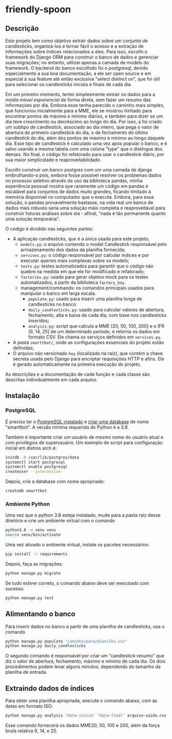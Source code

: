 # friendly-spoon

## Descrição
Este projeto tem como objetivo extrair dados sobre um conjunto de candlesticks, organizá-los e tornar fácil o acesso e a extração de informações sobre índices relacionados a eles. Para isso, escolhi o framework do Django ORM para construir o banco de dados e gerenciar suas migrações; no entanto, utilizei apenas a camada de models do framework. O backend do banco escolhido foi o postgresql, devido especialmente a sua boa documentação, a ele ser open source e em especial à sua feature até então exclusiva "select distinct on", que foi útil para selecionar os candlesticks iniciais e finais de cada dia.

Em um primeiro momento, tentei simplesmente extrair os dados para a _média móvel exponencial_ de forma direta, sem fazer um resumo das informaçòes por dia. Embora esse tenha parecido o caminho mais simples, que funcionou inicialmente para a MME, ele se mostrou limitado para encontrar pontos de máximo e mínimo diários, e também para dizer se um dia teve crescimento ou decréscimo ao longo do dia. Por isso, a foi criado um subtipo de candlestick, associado ao dia inteiro, que pega o valor de abertura do primeiro candlestick do dia, o de fechamento do último candlestick do dia, além dos pontos de máximo e mínimo ao longo daquele dia. Esse tipo de candlestick é calculado uma vez após popular o banco, e é salvo usando a mesma tabela com uma coluna "type" que o distingue dos demais. No final, o código foi refatorado para usar o candlestick diário, por sua maior simplicidade e reaproveitabilidade.

Escolhi construir um banco postgres com um uma camada de django embrulhando-o pois, embora fosse possível resolver os problemas dados no processo seletivo através de uso da biblioteca pandas, minha experiência pessoal mostra que raramente um código em pandas é escalável para conjuntos de dados muito grandes, ficando limitado à memória disponível no computador que o executa. Embora, para essa solução, o pandas provavelmente bastasse, na vida real um banco de dados mais robusto seria uma solução mais completa e reaproveitável para construir futuras análises sobre ela - afinal, "nada é tão permanente quanto uma solução temporária".

O código é dividido nas seguintes partes:
* A aplicação candlesticks, que é a única usada para este projeto;
	* `models.py`: o arquivo contendo o model Candlestick responsável pelo armazenamento dos dados da planilha fornecida;
	* `services.py`: o código responsável por calcular índices e por executar queries mais complexas sobre os models;
	* `tests.py`: testes automatizados para garantir que o código não quebre na medida em que ele for modificado e refatorado;
	* `factories.py`: usado para gerar objetos mock para os testes automatizados, a partir da biblioteca `factory_boy`.
	* management/commands: os comandos principais usados para manipular o banco em larga escala.
		* `populate.py`: usado para inserir uma planilha longa de candlesticks no banco
		* `daily_candlesticks.py`: usado para calcular valores de abertura, fechamento, alta e baixa de cada dia, com base nos candlesticks inseridos;
		* `analysis.py`: script que calcula a MME [20, 50, 100, 200] e o IFR [9, 14, 25] de um determinado período, e retorna os dados em formato CSV. Ele chama os serviços definidos em `services.py`.
* A pasta `smarttbot/`, onde as configurações essenciais do projeto estão definidas;
* O arquivo não versionado `key` (localizado na raiz), que contém a chave secreta usada pelo Django para encriptar requisições HTTP e afins. Ele é gerado automaticamente na primeira execução do projeto.

As descrições e a documentação de cada função e cada classe são descritas individualmente em cada arquivo.

## Instalação

### PostgreSQL
É preciso ter o [PostgreSQL instalado](https://www.postgresql.org/download/) e [criar uma database](https://wiki.archlinux.org/index.php/PostgreSQL#Initial_configuration) de nome "smarttbot". A versão mínima requerida do Python é a 3.8.

Também é importante criar um usuário de mesmo nome do usuário atual e com privilégios de superusuário. Um exemplo de script para configuração inicial em distros arch é:

```bash
initdb -D /var/lib/postgres/data
systemctl start postgresql
systemctl enable postgresql
createuser --interactive
```

Depois, crie a database com nome apropriado:
```bash
createdb smarttbot
```

### Ambiente Python
Uma vez que o python 3.8 esteja instalado, mude para a pasta raiz desse diretório e crie um ambiente virtual com o comando
```bash
python3.8 -m venv venv
source venv/bin/activate
```

Uma vez ativado o ambiente virtual, instale os pacotes necessários:
```bash
pip install -r requirements
```

Depois, faça as migrações:
```bash
python manage.py migrate
```

Se tudo estiver correto, o comando abaixo deve ser executado com sucesso:
```bash
python manage.py test
```

## Alimentando o banco
Para inserir dados no banco a partir de uma planilha de candlesticks, use o comando
```bash
python manage.py populate "caminho/para/planilha.csv"
python manage.py daily_candlesticks
```

O segundo comando é responsável por criar um "candlestick-resumo" que diz o valor de abertura, fechamento, máximo e mínimo de cada dia. Os dois procedimentos podem levar alguns minutos, dependendo do tamanho da planilha de entrada.

## Extraindo dados de índices

Para obter uma planilha apropriada, execute o comando abaixo, com as datas em formato ISO:

```bash
python manage.py analysis "data-inicio" "data-final" arquivo-saida.csv
```

Esse comando fornecerá os dados MME20, 50, 100 e 200, além da força bruta relativa 9, 14, e 25.
